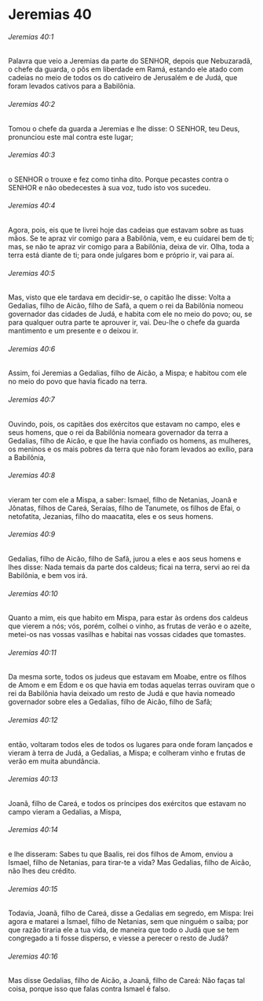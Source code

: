 # Jeremias 40

###### Jeremias 40:1

Palavra que veio a Jeremias da parte do SENHOR, depois que Nebuzaradã, o chefe da guarda, o pôs em liberdade em Ramá, estando ele atado com cadeias no meio de todos os do cativeiro de Jerusalém e de Judá, que foram levados cativos para a Babilônia.

###### Jeremias 40:2

Tomou o chefe da guarda a Jeremias e lhe disse: O SENHOR, teu Deus, pronunciou este mal contra este lugar;

###### Jeremias 40:3

o SENHOR o trouxe e fez como tinha dito. Porque pecastes contra o SENHOR e não obedecestes à sua voz, tudo isto vos sucedeu.

###### Jeremias 40:4

Agora, pois, eis que te livrei hoje das cadeias que estavam sobre as tuas mãos. Se te apraz vir comigo para a Babilônia, vem, e eu cuidarei bem de ti; mas, se não te apraz vir comigo para a Babilônia, deixa de vir. Olha, toda a terra está diante de ti; para onde julgares bom e próprio ir, vai para aí.

###### Jeremias 40:5

Mas, visto que ele tardava em decidir-se, o capitão lhe disse: Volta a Gedalias, filho de Aicão, filho de Safã, a quem o rei da Babilônia nomeou governador das cidades de Judá, e habita com ele no meio do povo; ou, se para qualquer outra parte te aprouver ir, vai. Deu-lhe o chefe da guarda mantimento e um presente e o deixou ir.

###### Jeremias 40:6

Assim, foi Jeremias a Gedalias, filho de Aicão, a Mispa; e habitou com ele no meio do povo que havia ficado na terra.

###### Jeremias 40:7

Ouvindo, pois, os capitães dos exércitos que estavam no campo, eles e seus homens, que o rei da Babilônia nomeara governador da terra a Gedalias, filho de Aicão, e que lhe havia confiado os homens, as mulheres, os meninos e os mais pobres da terra que não foram levados ao exílio, para a Babilônia,

###### Jeremias 40:8

vieram ter com ele a Mispa, a saber: Ismael, filho de Netanias, Joanã e Jônatas, filhos de Careá, Seraías, filho de Tanumete, os filhos de Efai, o netofatita, Jezanias, filho do maacatita, eles e os seus homens.

###### Jeremias 40:9

Gedalias, filho de Aicão, filho de Safã, jurou a eles e aos seus homens e lhes disse: Nada temais da parte dos caldeus; ficai na terra, servi ao rei da Babilônia, e bem vos irá.

###### Jeremias 40:10

Quanto a mim, eis que habito em Mispa, para estar às ordens dos caldeus que vierem a nós; vós, porém, colhei o vinho, as frutas de verão e o azeite, metei-os nas vossas vasilhas e habitai nas vossas cidades que tomastes.

###### Jeremias 40:11

Da mesma sorte, todos os judeus que estavam em Moabe, entre os filhos de Amom e em Edom e os que havia em todas aquelas terras ouviram que o rei da Babilônia havia deixado um resto de Judá e que havia nomeado governador sobre eles a Gedalias, filho de Aicão, filho de Safã;

###### Jeremias 40:12

então, voltaram todos eles de todos os lugares para onde foram lançados e vieram à terra de Judá, a Gedalias, a Mispa; e colheram vinho e frutas de verão em muita abundância.

###### Jeremias 40:13

Joanã, filho de Careá, e todos os príncipes dos exércitos que estavam no campo vieram a Gedalias, a Mispa,

###### Jeremias 40:14

e lhe disseram: Sabes tu que Baalis, rei dos filhos de Amom, enviou a Ismael, filho de Netanias, para tirar-te a vida? Mas Gedalias, filho de Aicão, não lhes deu crédito.

###### Jeremias 40:15

Todavia, Joanã, filho de Careá, disse a Gedalias em segredo, em Mispa: Irei agora e matarei a Ismael, filho de Netanias, sem que ninguém o saiba; por que razão tiraria ele a tua vida, de maneira que todo o Judá que se tem congregado a ti fosse disperso, e viesse a perecer o resto de Judá?

###### Jeremias 40:16

Mas disse Gedalias, filho de Aicão, a Joanã, filho de Careá: Não faças tal coisa, porque isso que falas contra Ismael é falso.

